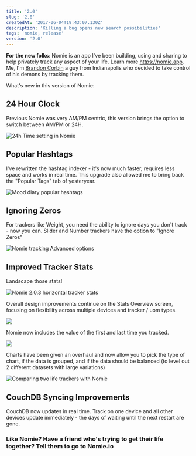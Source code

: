 ```yaml
---
title: '2.0'
slug: '2.0'
createdAt: '2017-06-04T19:43:07.130Z'
description: 'Killing a bug opens new search possibilities'
tags: 'nomie, release'
version: '2.0'
---
```


**For the new folks**: Nomie is an app I've been building, using and sharing to help privately track any aspect of your life. Learn more https://nomie.app. Me, I'm [Brandon Corbin](https://twitter.com/brandoncorbin) a guy from Indianapolis who decided to take control of his demons by tracking them.

What's new in this version of Nomie:

## 24 Hour Clock

Previous Nomie was very AM/PM centric, this version brings the option to switch between AM/PM or 24H.

![24h Time setting in Nomie](http://snap.nomie.io/Screen-Shot-2017-02-27-19-03-09.png)

## Popular Hashtags

I've rewritten the hashtag indexer - it's now much faster, requires less space and works in real time. This upgrade also allowed me to bring back the "Popular Tags" tab of yesteryear.

![Mood diary popular hashtags](http://snap.nomie.io/Screen-Shot-2017-02-27-19-05-11.png)

## Ignoring Zeros

For trackers like Weight, you need the ability to ignore days you don't track - now you can. Slider and Number trackers have the option to "Ignore Zeros"

![Nomie tracking Advanced options](http://snap.nomie.io/Screen-Shot-2017-02-27-19-10-04.png)

## Improved Tracker Stats

Landscape those stats!

![Nomie 2.0.3 horizontal tracker stats](http://snap.nomie.io/Screen-Shot-2017-02-27-19-20-49.png)

Overall design improvements continue on the Stats Overview screen, focusing on flexibility across multiple devices and tracker / uom types.

![](http://snap.nomie.io/Screen-Shot-2017-02-27-19-17-23.png)

Nomie now includes the value of the first and last time you tracked.

![](http://snap.nomie.io/Screen-Shot-2017-02-27-19-17-47.png)

Charts have been given an overhaul and now allow you to pick the type of chart, if the data is grouped, and if the data should be balanced (to level out 2 different datasets with large variations)

![Comparing two life trackers with Nomie](http://snap.nomie.io/Screen-Shot-2017-02-27-19-12-58.png)

## CouchDB Syncing Improvements

CouchDB now updates in real time. Track on one device and all other devices update immediately - the days of waiting until the next restart are gone.

### Like Nomie? Have a friend who's trying to get their life together? Tell them to go to Nomie.io
